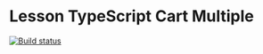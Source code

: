 # Lesson TypeScript Cart Multiple
[![Build status](https://ci.appveyor.com/api/projects/status/tkv33npb3fqjg0qw?svg=true)](https://ci.appveyor.com/project/igrkirillov/lesson-ts-cart)